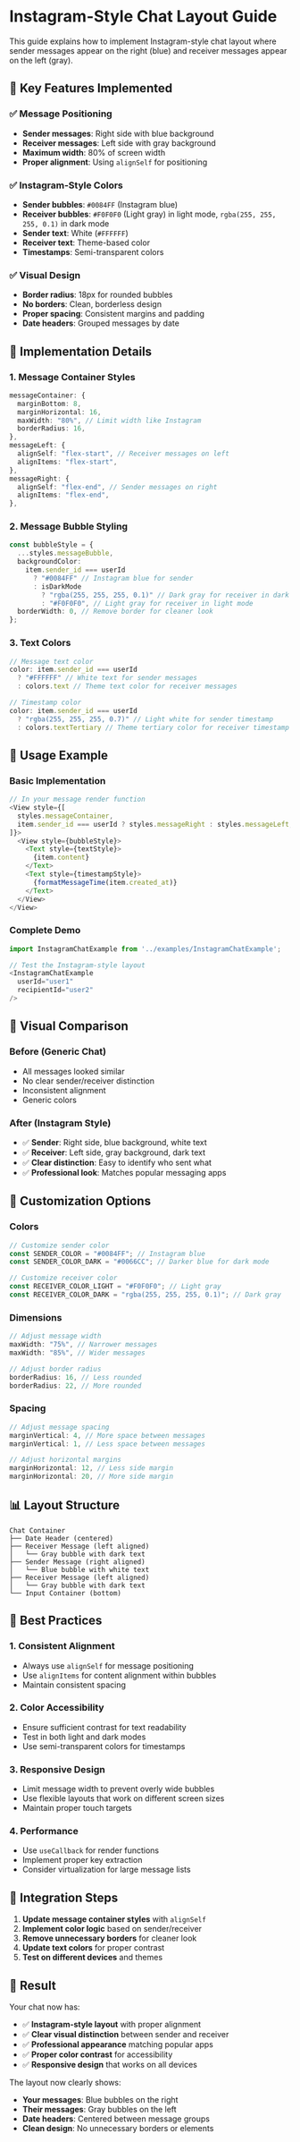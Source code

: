 # Instagram-Style Chat Layout Guide

This guide explains how to implement Instagram-style chat layout where sender messages appear on the right (blue) and receiver messages appear on the left (gray).

## 🎯 **Key Features Implemented**

### **✅ Message Positioning**
- **Sender messages**: Right side with blue background
- **Receiver messages**: Left side with gray background
- **Maximum width**: 80% of screen width
- **Proper alignment**: Using `alignSelf` for positioning

### **✅ Instagram-Style Colors**
- **Sender bubbles**: `#0084FF` (Instagram blue)
- **Receiver bubbles**: `#F0F0F0` (Light gray) in light mode, `rgba(255, 255, 255, 0.1)` in dark mode
- **Sender text**: White (`#FFFFFF`)
- **Receiver text**: Theme-based color
- **Timestamps**: Semi-transparent colors

### **✅ Visual Design**
- **Border radius**: 18px for rounded bubbles
- **No borders**: Clean, borderless design
- **Proper spacing**: Consistent margins and padding
- **Date headers**: Grouped messages by date

## 🔧 **Implementation Details**

### **1. Message Container Styles**

```typescript
messageContainer: {
  marginBottom: 8,
  marginHorizontal: 16,
  maxWidth: "80%", // Limit width like Instagram
  borderRadius: 16,
},
messageLeft: {
  alignSelf: "flex-start", // Receiver messages on left
  alignItems: "flex-start",
},
messageRight: {
  alignSelf: "flex-end", // Sender messages on right
  alignItems: "flex-end",
},
```

### **2. Message Bubble Styling**

```typescript
const bubbleStyle = {
  ...styles.messageBubble,
  backgroundColor:
    item.sender_id === userId
      ? "#0084FF" // Instagram blue for sender
      : isDarkMode
        ? "rgba(255, 255, 255, 0.1)" // Dark gray for receiver in dark mode
        : "#F0F0F0", // Light gray for receiver in light mode
  borderWidth: 0, // Remove border for cleaner look
};
```

### **3. Text Colors**

```typescript
// Message text color
color: item.sender_id === userId 
  ? "#FFFFFF" // White text for sender messages
  : colors.text // Theme text color for receiver messages

// Timestamp color
color: item.sender_id === userId 
  ? "rgba(255, 255, 255, 0.7)" // Light white for sender timestamp
  : colors.textTertiary // Theme tertiary color for receiver timestamp
```

## 📱 **Usage Example**

### **Basic Implementation**

```typescript
// In your message render function
<View style={[
  styles.messageContainer,
  item.sender_id === userId ? styles.messageRight : styles.messageLeft,
]}>
  <View style={bubbleStyle}>
    <Text style={textStyle}>
      {item.content}
    </Text>
    <Text style={timestampStyle}>
      {formatMessageTime(item.created_at)}
    </Text>
  </View>
</View>
```

### **Complete Demo**

```typescript
import InstagramChatExample from '../examples/InstagramChatExample';

// Test the Instagram-style layout
<InstagramChatExample
  userId="user1"
  recipientId="user2"
/>
```

## 🎨 **Visual Comparison**

### **Before (Generic Chat)**
- All messages looked similar
- No clear sender/receiver distinction
- Inconsistent alignment
- Generic colors

### **After (Instagram Style)**
- ✅ **Sender**: Right side, blue background, white text
- ✅ **Receiver**: Left side, gray background, dark text
- ✅ **Clear distinction**: Easy to identify who sent what
- ✅ **Professional look**: Matches popular messaging apps

## 🔧 **Customization Options**

### **Colors**

```typescript
// Customize sender color
const SENDER_COLOR = "#0084FF"; // Instagram blue
const SENDER_COLOR_DARK = "#0066CC"; // Darker blue for dark mode

// Customize receiver color
const RECEIVER_COLOR_LIGHT = "#F0F0F0"; // Light gray
const RECEIVER_COLOR_DARK = "rgba(255, 255, 255, 0.1)"; // Dark gray
```

### **Dimensions**

```typescript
// Adjust message width
maxWidth: "75%", // Narrower messages
maxWidth: "85%", // Wider messages

// Adjust border radius
borderRadius: 16, // Less rounded
borderRadius: 22, // More rounded
```

### **Spacing**

```typescript
// Adjust message spacing
marginVertical: 4, // More space between messages
marginVertical: 1, // Less space between messages

// Adjust horizontal margins
marginHorizontal: 12, // Less side margin
marginHorizontal: 20, // More side margin
```

## 📊 **Layout Structure**

```
Chat Container
├── Date Header (centered)
├── Receiver Message (left aligned)
│   └── Gray bubble with dark text
├── Sender Message (right aligned)
│   └── Blue bubble with white text
├── Receiver Message (left aligned)
│   └── Gray bubble with dark text
└── Input Container (bottom)
```

## 🎯 **Best Practices**

### **1. Consistent Alignment**
- Always use `alignSelf` for message positioning
- Use `alignItems` for content alignment within bubbles
- Maintain consistent spacing

### **2. Color Accessibility**
- Ensure sufficient contrast for text readability
- Test in both light and dark modes
- Use semi-transparent colors for timestamps

### **3. Responsive Design**
- Limit message width to prevent overly wide bubbles
- Use flexible layouts that work on different screen sizes
- Maintain proper touch targets

### **4. Performance**
- Use `useCallback` for render functions
- Implement proper key extraction
- Consider virtualization for large message lists

## 🚀 **Integration Steps**

1. **Update message container styles** with `alignSelf`
2. **Implement color logic** based on sender/receiver
3. **Remove unnecessary borders** for cleaner look
4. **Update text colors** for proper contrast
5. **Test on different devices** and themes

## 📱 **Result**

Your chat now has:
- ✅ **Instagram-style layout** with proper alignment
- ✅ **Clear visual distinction** between sender and receiver
- ✅ **Professional appearance** matching popular apps
- ✅ **Proper color contrast** for accessibility
- ✅ **Responsive design** that works on all devices

The layout now clearly shows:
- **Your messages**: Blue bubbles on the right
- **Their messages**: Gray bubbles on the left
- **Date headers**: Centered between message groups
- **Clean design**: No unnecessary borders or elements
